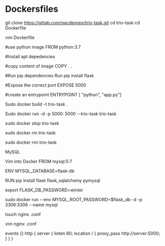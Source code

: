 # Dockersfiles
git clone https://gitlab.com/qacdevops/trio-task.git
cd trio-task
cd Dockerfile

vim Dockerfile

#use python image
FROM python:3.7

#Install apt depedencies

#copy  content of image
COPY . .

#Run pip dependencies
Run pip install flask

#Expose the correct port
EXPOSE 5000

#create an entrypoint 
ENTRYPOINT [ "python", "app.py"]


Sudo docker build -t trio-task .

Sudo docker run -d -p 5000: 5000 --trio-task trio-task

sudo docker stop trio-task

sudo docker rm trio-task

sudo docker rmi trio-task

MySQL

Vim into Docker
FROM mysql:5:7

ENV MYSQL_DATABASE=flask-db

RUN pip install flask flask_sqlalchemy pymysql

export FLASK_DB_PASSWORD=winter

sudo docker run --env MYSQL_ROOT_PASSWORD=$flask_db -d -p 3306:3306 --name mysql

touch nginx .conf

vim nginx .conf

events {}
http {
    server {
        listen 80;
        location / {
            proxy_pass http://server:5000;
        }
    }
}





